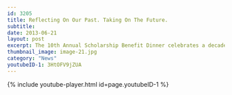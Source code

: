 ```yaml
---
id: 3205
title: Reflecting On Our Past. Taking On The Future.
subtitle: 
date: 2013-06-21
layout: post
excerpt: The 10th Annual Scholarship Benefit Dinner celebrates a decade of community achievement and generosity.
thumbnail_image: image-21.jpg
category: "News"
youtubeID-1: 3HtOFV9jZUA
---
```

{% include youtube-player.html id=page.youtubeID-1 %}
